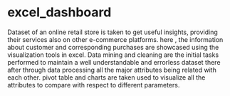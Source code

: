 # excel_dashboard
Dataset of an online retail store is taken to get useful insights, providing their services also on other e-commerce platforms.
here , the information about customer and corresponding purchases are showcased using the visualization tools in excel.
Data mining and cleaning are the initial tasks performed to maintain a well understandable and errorless dataset there after through data processing all the major attributes being related with each other.
pivot table and charts are taken used to visualize all the attributes to compare with respect to different parameters.
